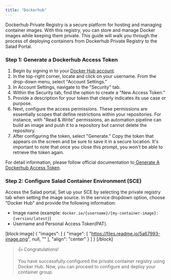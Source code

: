 ```yaml
---
title: "Dockerhub"
---
```


Dockerhub Private Registry is a secure platform for hosting and managing container images. With this registry, you can store and manage Docker images while keeping them private. This guide will walk you through the process of deploying containers from Dockerhub Private Registry to the Salad Portal.

### Step 1: Generate a Dockerhub Access Token

1. Begin by signing in to your [Docker Hub account](https://hub.docker.com/?_gl=1*1wtacu5*_ga*MTQ4MTE2NjExNC4xNjk0ODY0OTAy*_ga_XJWPQMJYHQ*MTY5NzgwNjc1MC41LjEuMTY5NzgwNzUzOC41OC4wLjA.).
2. In the top-right corner, locate and click on your username. From the drop-down menu, select "Account Settings."
3. In Account Settings, navigate to the "Security" tab.
4. Within the Security tab, find the option to create a "New Access Token."
5. Provide a description for your token that clearly indicates its use case or purpose.
6. Next, configure the access permissions. These permissions are essentially scopes that define restrictions within your repositories. For instance, with "Read & Write" permissions, an automation pipeline can build an image and push it to a repository but cannot delete the repository.
7. After configuring the token, select "Generate." Copy the token that appears on the screen and be sure to save it in a secure location. It's important to note that once you close this prompt, you won't be able to retrieve the token again.

For detail information, please follow official documentation to[ Generate A Dockerhub Access Token](https://docs.docker.com/security/for-developers/access-tokens/).

### Step 2: Configure Salad Container Environment (SCE)

Access the Salad portal, Set up your SCE by selecting the private registry tab when setting the image source. In the service dropdown option, choose "Docker Hub" and provide the following information:

- Image name (example: `docker.io/{username}/{my-container-image}:{version/latest}`)
- Username and Personal Access Token(PAT).

[block:image]
{
"images": [
{
"image": [
"https://files.readme.io/5a67993-image.png",
null,
""
],
"align": "center"
}
]
}
[/block]

> 👍 Congratulations!
>
> You have successfully configured the private container registry using Docker Hub. Now, you can proceed to configure and deploy your container group.
